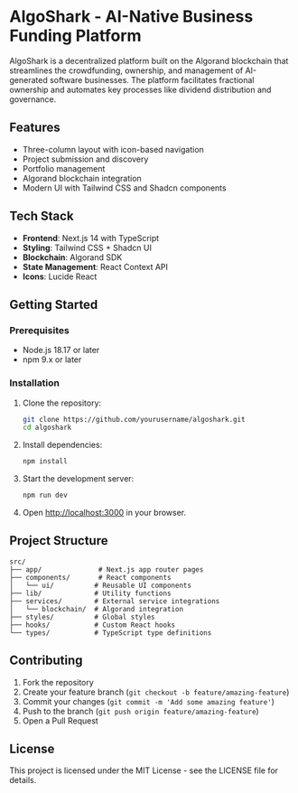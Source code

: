 # AlgoShark - AI-Native Business Funding Platform

AlgoShark is a decentralized platform built on the Algorand blockchain that streamlines the crowdfunding, ownership, and management of AI-generated software businesses. The platform facilitates fractional ownership and automates key processes like dividend distribution and governance.

## Features

- Three-column layout with icon-based navigation
- Project submission and discovery
- Portfolio management
- Algorand blockchain integration
- Modern UI with Tailwind CSS and Shadcn components

## Tech Stack

- **Frontend**: Next.js 14 with TypeScript
- **Styling**: Tailwind CSS + Shadcn UI
- **Blockchain**: Algorand SDK
- **State Management**: React Context API
- **Icons**: Lucide React

## Getting Started

### Prerequisites

- Node.js 18.17 or later
- npm 9.x or later

### Installation

1. Clone the repository:
   ```bash
   git clone https://github.com/yourusername/algoshark.git
   cd algoshark
   ```

2. Install dependencies:
   ```bash
   npm install
   ```

3. Start the development server:
   ```bash
   npm run dev
   ```

4. Open [http://localhost:3000](http://localhost:3000) in your browser.

## Project Structure

```
src/
├── app/              # Next.js app router pages
├── components/       # React components
│   └── ui/          # Reusable UI components
├── lib/             # Utility functions
├── services/        # External service integrations
│   └── blockchain/  # Algorand integration
├── styles/          # Global styles
├── hooks/           # Custom React hooks
└── types/           # TypeScript type definitions
```

## Contributing

1. Fork the repository
2. Create your feature branch (`git checkout -b feature/amazing-feature`)
3. Commit your changes (`git commit -m 'Add some amazing feature'`)
4. Push to the branch (`git push origin feature/amazing-feature`)
5. Open a Pull Request

## License

This project is licensed under the MIT License - see the LICENSE file for details. 